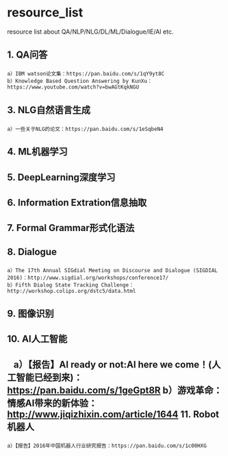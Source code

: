 # resource_list
resource list about QA/NLP/NLG/DL/ML/Dialogue/IE/AI etc.


1.&nbsp;QA问答</p>
------
    a）IBM watson论文集：https://pan.baidu.com/s/1qY9yt8C
    b）Knowledge Based Question Answering by KunXu：https://www.youtube.com/watch?v=bwAGtKqkNGU
3.&nbsp;NLG自然语言生成</p>
------
    a）一些关于NLG的论文：https://pan.baidu.com/s/1eSqbeN4
4.&nbsp;ML机器学习</p>
------
5.&nbsp;DeepLearning深度学习</p>
------
6.&nbsp;Information Extration信息抽取</p>
------
7.&nbsp;Formal Grammar形式化语法</p>
------
8.&nbsp;Dialogue</p>
------
    a）The 17th Annual SIGdial Meeting on Discourse and Dialogue (SIGDIAL 2016)：http://www.sigdial.org/workshops/conference17/
    b）Fifth Dialog State Tracking Challenge：http://workshop.colips.org/dstc5/data.html
9.&nbsp;图像识别</p>
------
10.&nbsp;AI人工智能</p>
------
    a）【报告】AI ready or not:AI here we come！(人工智能已经到来)：https://pan.baidu.com/s/1geGpt8R
    b）游戏革命：情感AI带来的新体验：http://www.jiqizhixin.com/article/1644
11.&nbsp;Robot机器人</p>
------
    a）【报告】2016年中国机器人行业研究报告：https://pan.baidu.com/s/1c00HXG
